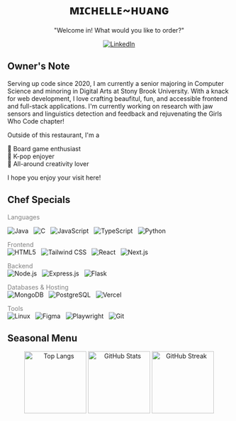 <h1 align="center">ᴍɪᴄʜᴇʟʟᴇ~ʜᴜᴀɴɢ</h1>

<p align="center">"Welcome in! What would you like to order?"</p>
<p align="center">
  <a href="https://www.linkedin.com/in/michelle-huang-m050504h">
    <img src="https://img.shields.io/badge/LinkedIn-0A66C2?style=for-the-badge&logo=linkedin&logoColor=white" alt="LinkedIn"/>
  </a>
</p>

<h2>Owner's Note</h2>
<p>
  Serving up code since 2020, I am currently a senior majoring in Computer Science and minoring in Digital Arts at Stony Brook University. 
  With a knack for web development, I love crafting beaufitul, fun, and accessible frontend and full-stack applications.
  I'm currently working on research with jaw sensors and linguistics detection and feedback and rejuvenating the Girls Who Code chapter!
</p>
<p>
  Outside of this restaurant, I'm a
</p>
<p>
  🎲 Board game enthusiast <br>
  🎵 K-pop enjoyer <br>
  🎨 All-around creativity lover
</p>
<p>I hope you enjoy your visit here!</p>

<h2>Chef Specials</h2>

<span style="color:gray">Languages</span>  

![Java](https://img.shields.io/badge/Java-ED8B00?style=for-the-badge&logo=openjdk&logoColor=white) &nbsp;
![C](https://img.shields.io/badge/C-00599C?style=for-the-badge&logo=c&logoColor=white) &nbsp;
![JavaScript](https://img.shields.io/badge/JavaScript-F7DF1E?style=for-the-badge&logo=javascript&logoColor=black) &nbsp;
![TypeScript](https://img.shields.io/badge/TypeScript-3178C6?style=for-the-badge&logo=typescript&logoColor=white) &nbsp;
![Python](https://img.shields.io/badge/Python-3776AB?style=for-the-badge&logo=python&logoColor=white)  

<span style="color:gray">Frontend</span>  
![HTML5](https://img.shields.io/badge/HTML5-E34F26?style=for-the-badge&logo=html5&logoColor=white) &nbsp;
![Tailwind CSS](https://img.shields.io/badge/Tailwind_CSS-06B6D4?style=for-the-badge&logo=tailwindcss&logoColor=white) &nbsp;
![React](https://img.shields.io/badge/React-20232a?style=for-the-badge&logo=react&logoColor=61DAFB) &nbsp;
![Next.js](https://img.shields.io/badge/Next.js-000000?style=for-the-badge&logo=next.js&logoColor=white)  

<span style="color:gray">Backend</span>  
![Node.js](https://img.shields.io/badge/Node.js-339933?style=for-the-badge&logo=node.js&logoColor=white) &nbsp;
![Express.js](https://img.shields.io/badge/Express.js-000000?style=for-the-badge&logo=express&logoColor=white) &nbsp;
![Flask](https://img.shields.io/badge/Flask-000000?style=for-the-badge&logo=flask&logoColor=white)  

<span style="color:gray">Databases & Hosting</span>  
![MongoDB](https://img.shields.io/badge/MongoDB-47A248?style=for-the-badge&logo=mongodb&logoColor=white) &nbsp;
![PostgreSQL](https://img.shields.io/badge/PostgreSQL-4169E1?style=for-the-badge&logo=postgresql&logoColor=white) &nbsp;
![Vercel](https://img.shields.io/badge/Vercel-000000?style=for-the-badge&logo=vercel&logoColor=white)  

<span style="color:gray">Tools</span>  
![Linux](https://img.shields.io/badge/Linux-FCC624?style=for-the-badge&logo=linux&logoColor=black) &nbsp;
![Figma](https://img.shields.io/badge/Figma-F24E1E?style=for-the-badge&logo=figma&logoColor=white) &nbsp;
![Playwright](https://img.shields.io/badge/Playwright-2EAD33?style=for-the-badge&logo=playwright&logoColor=white) &nbsp;
![Git](https://img.shields.io/badge/Git-F05032?style=for-the-badge&logo=git&logoColor=white)  

<h2>Seasonal Menu</h2>
<p align="center">
  <img src="https://github-readme-stats.vercel.app/api/top-langs/?username=04mHuang&theme=maroongold&show_icons=true&hide_border=false&layout=compact" alt="Top Langs" height="140">
  <img src="https://github-readme-stats.vercel.app/api?username=04mHuang&theme=maroongold&show_icons=true&hide_border=false&count_private=true" alt="GitHub Stats" height="140">
  <img src="https://github-readme-streak-stats.herokuapp.com/?user=04mHuang&theme=maroongold&hide_border=false" alt="GitHub Streak" height="140">
</p>


<!--
**04mHuang/04mhuang** is a ✨ _special_ ✨ repository because its `README.md` (this file) appears on your GitHub profile.

Here are some ideas to get you started:

- 🔭 I’m currently working on ...
- 🌱 I’m currently learning ...
- 👯 I’m looking to collaborate on ...
- 🤔 I’m looking for help with ...
- 💬 Ask me about ...
- 📫 How to reach me: ...
- 😄 Pronouns: ...
- ⚡ Fun fact: ...
-->
